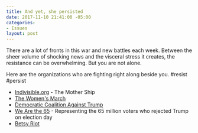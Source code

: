 ```yaml
---
title: And yet, she persisted
date: 2017-11-10 21:41:00 -05:00
categories:
- Issues
layout: post
---
```


There are a lot of fronts in this war and new battles each week. Between the sheer volume of shocking news and the visceral stress it creates, the resistance can be overwhelming. But you are not alone. 

Here are the organizations who are fighting right along beside you. #resist #persist
* [Indivisible.org](https://www.indivisible.org/) - The Mother Ship
* [The Women's March](http://bit.ly/2zx7YKs)
* [Democratic Coalition Against Trump](http://bit.ly/2zOHh55)
* [We Are the 65](http://thesixtyfive.org/home) - Representing the 65 million voters who rejected Trump on election day
* [Betsy Riot](http://betsyriot.com/)